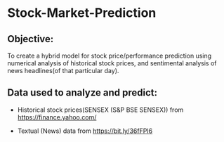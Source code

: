 # Stock-Market-Prediction

## Objective: 
To create a hybrid model for stock price/performance prediction using numerical analysis of historical stock prices, and
sentimental analysis of news headlines(of that particular day).


## Data used to analyze and predict: 
* Historical stock prices(SENSEX (S&P BSE SENSEX)) from https://finance.yahoo.com/

* Textual (News) data from https://bit.ly/36fFPI6
